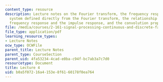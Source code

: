 ```yaml
---
content_type: resource
description: Lecture notes on the Fourier transform, the frequency response of a linear
  system defined directly from the Fourier transform, the relationship between the
  frequency response and the impulse response, and the convolution property.
file: /media/courses/2-161-signal-processing-continuous-and-discrete-fall-2008/b0a5f07216a4153e8f6160178f0ea764_lecture_04.pdf
file_type: application/pdf
learning_resource_types:
- Lecture Notes
ocw_type: OCWFile
parent_title: Lecture Notes
parent_type: CourseSection
parent_uid: 4fa53234-4cad-e0ba-c94f-bc7ab3a7c7d0
resourcetype: Document
title: Lecture 4
uid: b0a5f072-16a4-153e-8f61-60178f0ea764
---
```

